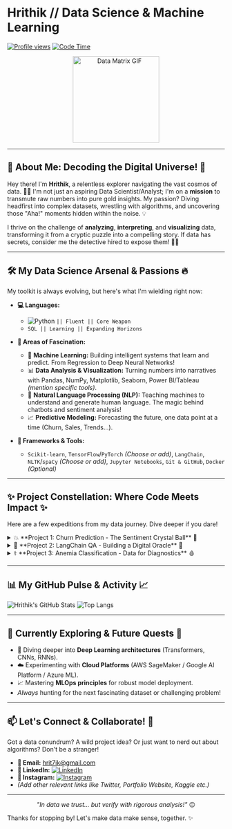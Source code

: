 #  Hrithik // Data Science & Machine Learning

[![Profile views](https://komarev.com/ghpvc/?username=hritxxxk&color=brightgreen&style=flat-square)](https://github.com/hritxxxk) [![Code Time](https://wakatime.com/badge/user/YOUR_WAKATIME_ID/text.svg)](https://wakatime.com/@YOUR_WAKATIME_USERNAME) <!-- Optional: Add WakaTime if you use it! -->

<p align="center">
  <img src="[https://media.giphy.com/media/v1.Y2lkPTc5MGI3NjExbDNoc3U4Z3h6aXNoc280eWR3N2htcjAwNGZobzVmcjV0cnNnNndidyZlcD12MV9pbnRlcm5hbF9naWZfYnlfaWQmY3Q9Zw/M9gbBd9nbDrOTu1Mqx/giphy.gif](https://media.giphy.com/media/3ohs4qw8hkPShhTAze/giphy.gif)" width="200" alt="Data Matrix GIF">
</p>

---

## 🚀 About Me: Decoding the Digital Universe! 🌌

Hey there! I'm **Hrithik**, a relentless explorer navigating the vast cosmos of data. 👨‍💻 I'm not just an aspiring Data Scientist/Analyst; I'm on a **mission** to transmute raw numbers into pure gold insights. My passion? Diving headfirst into complex datasets, wrestling with algorithms, and uncovering those "Aha!" moments hidden within the noise. 💡

I thrive on the challenge of **analyzing**, **interpreting**, and **visualizing** data, transforming it from a cryptic puzzle into a compelling story. If data has secrets, consider me the detective hired to expose them! 🕵️‍♂️

---

## 🛠️ My Data Science Arsenal & Passions 🔥

My toolkit is always evolving, but here's what I'm wielding right now:

*   **💻 Languages:**
    *   ![Python](https://img.shields.io/badge/Python-3776AB?style=for-the-badge&logo=python&logoColor=white) `|| Fluent || Core Weapon`
    *   `SQL || Learning || Expanding Horizons`

*   **🧠 Areas of Fascination:**
    *   🤖 **Machine Learning:** Building intelligent systems that learn and predict. From Regression to Deep Neural Networks!
    *   📊 **Data Analysis & Visualization:** Turning numbers into narratives with Pandas, NumPy, Matplotlib, Seaborn, Power BI/Tableau *(mention specific tools)*.
    *   💬 **Natural Language Processing (NLP):** Teaching machines to understand and generate human language. The magic behind chatbots and sentiment analysis!
    *   📈 **Predictive Modeling:** Forecasting the future, one data point at a time (Churn, Sales, Trends...).

*   **🔧 Frameworks & Tools:**
    *   `Scikit-learn`, `TensorFlow`/`PyTorch` *(Choose or add)*, `LangChain`, `NLTK`/`spaCy` *(Choose or add)*, `Jupyter Notebooks`, `Git & GitHub`, `Docker` *(Optional)*

---

## ✨ Project Constellation: Where Code Meets Impact ✨

Here are a few expeditions from my data journey. Dive deeper if you dare!

<details>
  <summary>💥 **Project 1: Churn Prediction - The Sentiment Crystal Ball** 🔮</summary>

  *   **Mission:** Predict customer churn *before* it happens by deciphering the hidden emotions in their feedback! 😠😊
  *   **Approach:** Leveraged NLP techniques (Sentiment Analysis, TF-IDF/Embeddings) on customer reviews to engineer features predicting churn likelihood.
  *   **Tech Stack:** `Python`, `Pandas`, `NLTK`/`spaCy`, `Scikit-learn`
  *   **Outcome:** Developed a model identifying at-risk customers with X% accuracy, enabling proactive retention strategies.
  *   **[Explore the Code ->]([link-to-your-churn-repo])** `(Replace with actual link!)`
</details>

<details>
  <summary>💬 **Project 2: LangChain QA - Building a Digital Oracle** 🧠</summary>

  *   **Mission:** Construct an intelligent Question-Answering system capable of understanding context and providing accurate answers from a knowledge base.
  *   **Approach:** Integrated a powerful Language Model (like GPT variants, BERT, etc.) with LangChain's framework for document retrieval, context injection, and answer generation.
  *   **Tech Stack:** `Python`, `LangChain`, `Hugging Face Transformers`/`OpenAI API` *(Specify)*, `Vector Databases` *(e.g., ChromaDB, FAISS - if used)*
  *   **Outcome:** Created a QA bot that significantly improves information retrieval speed and accuracy compared to simple keyword search.
  *   **[Witness the Intelligence ->]([link-to-your-langchain-qa-repo])** `(Replace with actual link!)`
</details>

<details>
  <summary>⚕️ **Project 3: Anemia Classification - Data for Diagnostics** 🩸</summary>

  *   **Mission:** Apply Machine Learning muscle to classify the presence and potential severity of anemia using patient health metrics.
  *   **Approach:** Explored various classification algorithms (e.g., Logistic Regression, SVM, Random Forest, XGBoost) on patient data, focusing on feature engineering and model explainability.
  *   **Tech Stack:** `Python`, `R` *(if used)*, `Pandas`, `Scikit-learn`, `Matplotlib`/`Seaborn`
  *   **Outcome:** Built a classifier achieving Y% F1-score/AUC, demonstrating the potential of ML in aiding diagnostic processes.
  *   **[Analyze the Results ->]([link-to-your-anemia-repo])** `(Replace with actual link!)`
</details>

---

## 📊 My GitHub Pulse & Activity 📈

![Hrithik's GitHub Stats](https://github-readme-stats.vercel.app/api?username=hritxxxk&show_icons=true&count_private=true&theme=radical&border_radius=10&hide_border=true)
![Top Langs](https://github-readme-stats.vercel.app/api/top-langs/?username=hritxxxk&layout=compact&theme=radical&border_radius=10&hide_border=true)
<!-- Optional: Add contribution graph -> [![GitHub Streak](https://streak-stats.demolab.com/?user=hritxxxk&theme=radical&hide_border=true)](https://git.io/streak-stats) -->

---

## 🚀 Currently Exploring & Future Quests 🧭

*   🧠 Diving deeper into **Deep Learning architectures** (Transformers, CNNs, RNNs).
*   ☁️ Experimenting with **Cloud Platforms** (AWS SageMaker / Google AI Platform / Azure ML).
*   📈 Mastering **MLOps principles** for robust model deployment.
*   *Always* hunting for the next fascinating dataset or challenging problem!

---

## 📫 Let's Connect & Collaborate! 🤝

Got a data conundrum? A wild project idea? Or just want to nerd out about algorithms? Don't be a stranger!

*   **📩 Email:** [hrit7ik@gmail.com](mailto:hrit7ik@gmail.com)
*   **💼 LinkedIn:** [![LinkedIn](https://img.shields.io/badge/LinkedIn-Connect-blue?style=flat-square&logo=linkedin)](https://www.linkedin.com/in/hrithikdineshan)
*   **📸 Instagram:** [![Instagram](https://img.shields.io/badge/Instagram-Follow-purple?style=flat-square&logo=instagram)](https://instagram.com/hrit7ik)
*   *(Add other relevant links like Twitter, Portfolio Website, Kaggle etc.)*

---

<p align="center">
  <i>"In data we trust... but verify with rigorous analysis!"</i> 😉
</p>

Thanks for stopping by! Let's make data make sense, together. ✨
